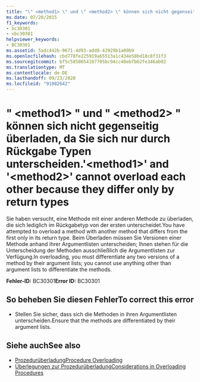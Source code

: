 ```yaml
---
title: "\" <method1> \" und \" <method2> \" können sich nicht gegenseitig überladen, da Sie sich nur durch Rückgabe Typen unterscheiden."
ms.date: 07/20/2015
f1_keywords:
- bc30301
- vbc30301
helpviewer_keywords:
- BC30301
ms.assetid: 5adc442b-9671-4d93-add8-42929b1a09b9
ms.openlocfilehash: cbd778fe225919a65513a1c434e58bd18c8f31f3
ms.sourcegitcommit: bf5c5850654187705bc94cc40ebfb62fe346ab02
ms.translationtype: MT
ms.contentlocale: de-DE
ms.lasthandoff: 09/23/2020
ms.locfileid: "91082642"
---
```

# <a name="method1-and-method2-cannot-overload-each-other-because-they-differ-only-by-return-types"></a><span data-ttu-id="52842-102">" \<method1> " und " \<method2> " können sich nicht gegenseitig überladen, da Sie sich nur durch Rückgabe Typen unterscheiden.</span><span class="sxs-lookup"><span data-stu-id="52842-102">'\<method1>' and '\<method2>' cannot overload each other because they differ only by return types</span></span>

<span data-ttu-id="52842-103">Sie haben versucht, eine Methode mit einer anderen Methode zu überladen, die sich lediglich im Rückgabetyp von der ersten unterscheidet.</span><span class="sxs-lookup"><span data-stu-id="52842-103">You have attempted to overload a method with another method that differs from the first only in its return type.</span></span> <span data-ttu-id="52842-104">Beim Überladen müssen Sie Versionen einer Methode anhand ihrer Argumentlisten unterscheiden; Ihnen stehen für die Unterscheidung der Methoden ausschließlich die Argumentlisten zur Verfügung.</span><span class="sxs-lookup"><span data-stu-id="52842-104">In overloading, you must differentiate any two versions of a method by their argument lists; you cannot use anything other than argument lists to differentiate the methods.</span></span>  
  
 <span data-ttu-id="52842-105">**Fehler-ID:** BC30301</span><span class="sxs-lookup"><span data-stu-id="52842-105">**Error ID:** BC30301</span></span>  
  
## <a name="to-correct-this-error"></a><span data-ttu-id="52842-106">So beheben Sie diesen Fehler</span><span class="sxs-lookup"><span data-stu-id="52842-106">To correct this error</span></span>  
  
- <span data-ttu-id="52842-107">Stellen Sie sicher, dass sich die Methoden in ihren Argumentlisten unterscheiden.</span><span class="sxs-lookup"><span data-stu-id="52842-107">Ensure that the methods are differentiated by their argument lists.</span></span>  
  
## <a name="see-also"></a><span data-ttu-id="52842-108">Siehe auch</span><span class="sxs-lookup"><span data-stu-id="52842-108">See also</span></span>

- [<span data-ttu-id="52842-109">Prozedurüberladung</span><span class="sxs-lookup"><span data-stu-id="52842-109">Procedure Overloading</span></span>](../programming-guide/language-features/procedures/procedure-overloading.md)
- [<span data-ttu-id="52842-110">Überlegungen zur Prozedurüberladung</span><span class="sxs-lookup"><span data-stu-id="52842-110">Considerations in Overloading Procedures</span></span>](../programming-guide/language-features/procedures/considerations-in-overloading-procedures.md)
